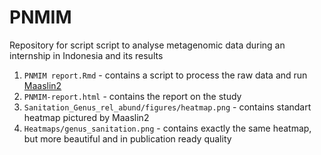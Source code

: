 # PNMIM
Repository for script script to analyse metagenomic data during an internship in Indonesia and its results

1) `PNMIM report.Rmd` - contains a script to process the raw data and run [Maaslin2](https://github.com/biobakery/Maaslin2)
2) `PNMIM-report.html` - contains the report on the study
3) `Sanitation_Genus_rel_abund/figures/heatmap.png` - contains standart heatmap pictured by Maaslin2
4) `Heatmaps/genus_sanitation.png` - contains exactly the same heatmap, but more beautiful and in publication ready quality
